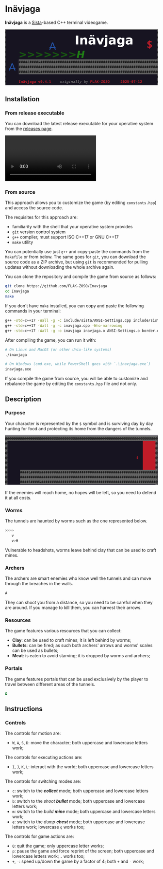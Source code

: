 # Inävjaga

**Inävjaga** is a [Sista](https://github.com/FLAK-ZOSO/Sista)-based C++ terminal videogame.

![Inävjaga banner](image/banner.png)

## Installation

### From release executable

You can download the latest release executable for your operative system from the [releases page](https://github.com/FLAK-ZOSO/Inavjaga/releases).

![Video instructions for Windows](video/Inävjaga%20Windows%20instructions.mp4)

### From source

This approach allows you to customize the game (by editing `constants.hpp`) and access the source code.

The requisites for this approach are:
- familiarity with the shell that your operative system provides
- `git` version control system
- `g++` compiler, must support ISO C++17 or GNU C++17
- `make` utility

You can potentially use just `g++` and copy-paste the commands from the `Makefile` or from below.
The same goes for `git`, you can download the source code as a ZIP archive, but using `git` is recommended for pulling updates without downloading the whole archive again.

You can clone the repository and compile the game from source as follows:

```bash
git clone https://github.com/FLAK-ZOSO/Inavjaga
cd Inavjaga
make
```

If you don't have `make` installed, you can copy and paste the following commands in your terminal:

```bash
g++ -std=c++17 -Wall -g -c include/sista/ANSI-Settings.cpp include/sista/border.cpp include/sista/coordinates.cpp include/sista/cursor.cpp include/sista/field.cpp include/sista/pawn.cpp
g++ -std=c++17 -Wall -g -c inavjaga.cpp -Wno-narrowing
g++ -std=c++17 -Wall -g -o inavjaga inavjaga.o ANSI-Settings.o border.o coordinates.o cursor.o pawn.o field.o
```

After compiling the game, you can run it with:

```bash
# On Linux and MacOS (or other Unix-like systems)
./inavjaga
```

```bash
# On Windows (cmd.exe, while PowerShell goes with `.\inavjaga.exe`)
inavjaga.exe
```

If you compile the game from source, you will be able to customize and rebalance the game by editing the `constants.hpp` file and not only.

## Description

### Purpose

Your character is represented by the `$` symbol and is surviving day by day hunting for food and protecting its home from the dangers of the tunnels.

![Home area](image/home.png)

If the enemies will reach home, no hopes will be left, so you need to defend it at all costs.

### Worms

The tunnels are haunted by worms such as the one represented below.

```bash
>>>>
   v
   v>H
```

Vulnerable to headshots, worms leave behind clay that can be used to craft mines.

### Archers

The archers are smart enemies who know well the tunnels and can move through the breaches in the walls.

```bash
A
```

They can shoot you from a distance, so you need to be careful when they are around. If you manage to kill them, you can harvest their arrows.

### Resources

The game features various resources that you can collect:

- **Clay**: can be used to craft mines; it is left behind by worms;
- **Bullets**: can be fired; as such both archers' arrows and worms' scales can be used as bullets;
- **Meat**: is eaten to avoid starving; it is dropped by worms and archers;

### Portals

The game features portals that can be used exclusively by the player to travel between different areas of the tunnels.

```bash
&
```

## Instructions

### Controls

The controls for motion are:
- `W`, `A`, `S`, `D`: move the character; both uppercase and lowercase letters work;

The controls for executing actions are:
- `I`, `J`, `K`, `L`: interact with the world; both uppercase and lowercase letters work;

The controls for switching modes are:
- `c`: switch to the ***collect*** mode; both uppercase and lowercase letters work;
- `b`: switch to the *shoot **bullet*** mode; both uppercase and lowercase letters work;
- `m`: switch to the *build **mine*** mode; both uppercase and lowercase letters work;
- `e`: switch to the *dump **chest*** mode; both uppercase and lowercase letters work; lowercase `q` works too;

The controls for game actions are:
- `Q`: quit the game; only uppercase letter works;
- `p`: pause the game and force reprint of the screen; both uppercase and lowercase letters work; `.` works too;
- `+`, `-`: speed up/down the game by a factor of 4; both `+` and `-` work;
